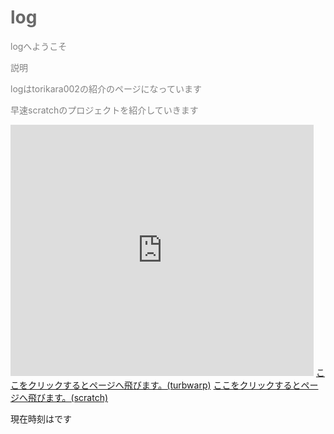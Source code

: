 <!DOCTYPE html>
<html>
<head>
<title>log</title>
</head>
<body>
<h1><font color = "#696969">log</font></h1>
<p><font color = "#808080">logへようこそ</font></p>
<p><font color = "#808080">説明</font></p>
<p><font color = "#808080">logはtorikara002の紹介のページになっています</font></p>
<p><font color = "#808080">早速scratchのプロジェクトを紹介していきます</font></p>
<iframe src="https://scratch.mit.edu/projects/784736673/embed" allowtransparency="true" width="485" height="402" frameborder="0" scrolling="no" allowfullscreen></iframe>
<a href="https://turbowarp.org">ここをクリックするとページへ飛びます。(turbwarp)</a>
<a href="https://scratch.mit.edu">ここをクリックするとページへ飛びます。(scratch)</a>
</body>
<body>
<p>現在時刻は<span id="real-time"></span>です</p>
